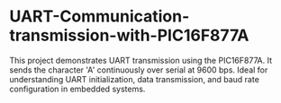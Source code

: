 # UART-Communication-transmission-with-PIC16F877A
This project demonstrates UART transmission using the PIC16F877A. It sends the character 'A' continuously over serial at 9600 bps. Ideal for understanding UART initialization, data transmission, and baud rate configuration in embedded systems.
